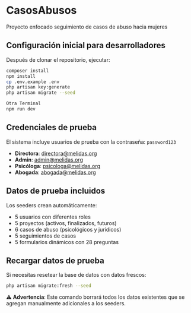 # CasosAbusos
Proyecto enfocado seguimiento de casos de abuso hacia mujeres

## Configuración inicial para desarrolladores

Después de clonar el repositorio, ejecutar:

```bash
composer install
npm install
cp .env.example .env
php artisan key:generate
php artisan migrate --seed

Otra Terminal
npm run dev
```

## Credenciales de prueba

El sistema incluye usuarios de prueba con la contraseña: `password123`

- **Directora**: directora@melidas.org
- **Admin**: admin@melidas.org
- **Psicóloga**: psicologa@melidas.org
- **Abogada**: abogada@melidas.org

## Datos de prueba incluidos

Los seeders crean automáticamente:
- 5 usuarios con diferentes roles
- 5 proyectos (activos, finalizados, futuros)
- 6 casos de abuso (psicológicos y jurídicos)
- 5 seguimientos de casos
- 5 formularios dinámicos con 28 preguntas

## Recargar datos de prueba

Si necesitas resetear la base de datos con datos frescos:

```bash
php artisan migrate:fresh --seed
```

⚠️ **Advertencia**: Este comando borrará todos los datos existentes que se agregan manualmente adicionales a los seeders.
